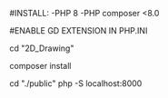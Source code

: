 #INSTALL:
-PHP 8
-PHP composer <8.0

#ENABLE GD EXTENSION IN PHP.INI

cd "2D_Drawing"

composer install

cd "./public"
 php -S localhost:8000 



